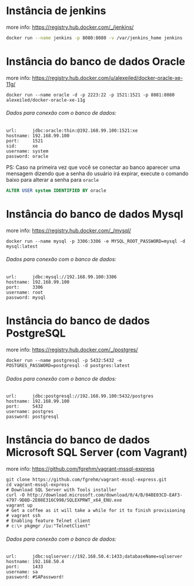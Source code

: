 # Instância de jenkins

more info: https://registry.hub.docker.com/_/jenkins/

```sh
docker run --name jenkins -p 8080:8080 -v /var/jenkins_home jenkins
```


# Instância do banco de dados Oracle

more info: https://registry.hub.docker.com/u/alexeiled/docker-oracle-xe-11g/

```
docker run --name oracle -d -p 2223:22 -p 1521:1521 -p 8081:8080 alexeiled/docker-oracle-xe-11g
```

###### Dados para conexão com o banco de dados:
```
url:      jdbc:oracle:thin:@192.168.99.100:1521:xe
hostname: 192.168.99.100
port:     1521
sid:      xe
username: system
password: oracle
```

PS: Caso na primeira vez que você se conectar ao banco aparecer uma mensagem dizendo que a senha do usuário irá expirar, execute o comando baixo para alterar a senha para `oracle`

```sql
ALTER USER system IDENTIFIED BY oracle
```


# Instância do banco de dados Mysql

more info: https://registry.hub.docker.com/_/mysql/

```
docker run --name mysql -p 3306:3306 -e MYSQL_ROOT_PASSWORD=mysql -d mysql:latest
```

###### Dados para conexão com o banco de dados:
```
url:      jdbc:mysql://192.168.99.100:3306
hostname: 192.168.99.100
port:     3306
username: root
password: mysql
```


# Instância do banco de dados PostgreSQL

more info: https://registry.hub.docker.com/_/postgres/

```
docker run --name postgresql -p 5432:5432 -e POSTGRES_PASSWORD=postgresql -d postgres:latest
```

###### Dados para conexão com o banco de dados:
```
url:      jdbc:postgresql://192.168.99.100:5432/postgres
hostname: 192.168.99.100
port:     5432
username: postgres
password: postgresql
```


# Instância do banco de dados Microsoft SQL Server (com Vagrant)

more info: https://github.com/fgrehm/vagrant-mssql-express

```
git clone https://github.com/fgrehm/vagrant-mssql-express.git
cd vagrant-mssql-express
# Download SQL Server with Tools installer
curl -O http://download.microsoft.com/download/0/4/B/04BE03CD-EAF3-4797-9D8D-2E08E316C998/SQLEXPRWT_x64_ENU.exe
vagrant up
# Get a coffee as it will take a while for it to finish provisioning
# vagrant ssh
# Enabling feature Telnet client
# c:\> pkgmgr /iu:"TelnetClient"
```

###### Dados para conexão com o banco de dados:
```
url:      jdbc:sqlserver://192.168.50.4:1433;databaseName=sqlserver
hostname: 192.168.50.4
port:     1433
username: sa
password: #SAPassword!
```
